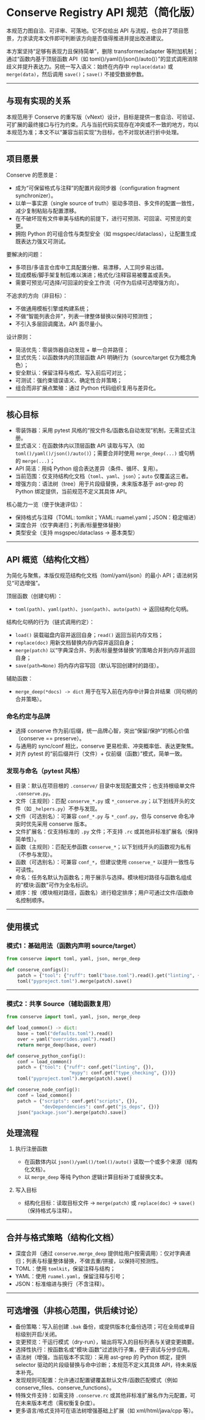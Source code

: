 # Conserve Registry API 规范（简化版）

本规范力图自洽、可评审、可落地。它不仅给出 API 与流程，也合并了项目愿景，力求读完本文件即可判断该方向是否值得推进并提出改进建议。

本方案坚持“足够有表现力且保持简单”，删除 transformer/adapter 等附加机制；通过“函数内基于顶层函数 API（如 toml()/yaml()/json()/auto()）”的显式调用消除歧义并提升表达力。另统一写入语义：始终在内存中 `replace(data)` 或 `merge(data)`，然后调用 `save()`；`save()` 不接受数据参数。

---

## 与现有实现的关系

本规范用于 Conserve 的重写版（vNext）设计，目标是提供一套自洽、可验证、可扩展的最终接口与行为约束。凡与当前代码实现存在冲突或不一致的地方，均以本规范为准；本文不以“兼容当前实现”为目标，也不对现状进行折中处理。

---

## 项目愿景

Conserve 的愿景是：
- 成为“可保留格式与注释”的配置片段同步器（configuration fragment synchronizer）。
- 以单一事实源（single source of truth）驱动多项目、多文件的配置一致性，减少复制粘贴与配置漂移。
- 在不破坏现有文件审美与结构的前提下，进行可预测、可回滚、可预览的变更。
- 拥抱 Python 的可组合性与类型安全（如 msgspec/dataclass），让配置生成既表达力强又可测试。

要解决的问题：
- 多项目/多语言仓库中工具配置分散、易漂移，人工同步易出错。
- 现成模板/脚手架复制后难以演进；格式化/注释容易被覆盖或丢失。
- 需要可预览/可选择/可回滚的安全工作流（可作为后续可选增强方向）。

不追求的方向（非目标）：
- 不做通用模板引擎或构建系统；
- 不做“智能列表合并”，列表一律整体替换以保持可预测性；
- 不引入多层回调魔法，API 面尽量小。

设计原则：
- 简洁优先：零装饰器自动发现 + 单一合并路径；
- 显式优先：以函数体内的顶层函数 API 明确行为（source/target 仅为概念角色）；
- 安全默认：保留注释与格式、写入前后可对比；
- 可测试：强约束错误语义、确定性合并策略；
- 组合而非扩展点繁殖：通过 Python 代码组织复用与差异化。

---

## 核心目标

- 零装饰器：采用 pytest 风格的“按文件名/函数名自动发现”机制，无需显式注册。
- 显式语义：在函数体内以顶层函数 API 读取与写入（如 `toml()/yaml()/json()/auto()`）；需要合并时使用 `merge_deep(...)` 或句柄的 `merge(...)`；
- API 简洁：用纯 Python 组合表达差异（条件、循环、复用）。
- 当前范围：仅支持结构化文档（`toml`、`yaml`、`json`）；`auto` 仅覆盖这三者。
- 增强方向：语法树（tree）用于片段级替换，未来版本基于 ast-grep 的 Python 绑定提供，当前规范不定义其具体 API。

核心能力一览（便于快速评估）：
- 保持格式与注释（TOML: tomlkit；YAML: ruamel.yaml；JSON：稳定缩进）
- 深度合并（仅字典递归；列表/标量整体替换）
- 类型安全（支持 msgspec/dataclass → 基本类型）
  

---

## API 概览（结构化文档）

为简化与聚焦，本版仅规范结构化文档（toml/yaml/json）的最小 API；语法树另见“可选增强”。

顶层函数（创建句柄）：
- `toml(path)`、`yaml(path)`、`json(path)`、`auto(path)` → 返回结构化句柄。

结构化句柄的行为（链式调用约定）：
- `load()` 装载磁盘内容并返回自身；`read()` 返回当前内存文档；
- `replace(doc)` 用新文档替换内存内容并返回自身；
- `merge(patch)` 以“字典深合并、列表/标量整体替换”的策略合并到内存并返回自身；
- `save(path=None)` 将内存内容写回（默认写回创建时的路径）。

辅助函数：
- `merge_deep(*docs) -> dict` 用于在写入前在内存中计算合并结果（同句柄的合并策略）。


### 命名约定与品牌

- 选择 conserve 作为前/后缀，统一品牌心智，突出“保留/保护”的核心价值（conserve == preserve）。
- 与通用的 sync/conf 相比，conserve 更易检索、冲突概率低、表达更聚焦。
- 对齐 pytest 的“前后缀并行（文件）+ 仅前缀（函数）”模式，简单一致。

### 发现与命名（pytest 风格）

- 目录：默认在项目根的 `.conserve/` 目录中发现配置文件；也支持根级单文件 `.conserve.py`。
- 文件（主规则）：匹配 `conserve_*.py` 或 `*_conserve.py`；以下划线开头的文件（如 `_helpers.py`）不参与发现。
- 文件（可选别名）：可兼容 `conf_*.py` 与 `*_conf.py`，但与 conserve 命名冲突时优先采用 conserve 版本。
- 文件扩展名：仅支持标准的 `.py` 文件；不支持 `.rc` 或其他非标准扩展名（保持简单性）。
- 函数（主规则）：匹配无参函数 `conserve_*`；以下划线开头的函数视为私有（不参与发现）。
- 函数（可选别名）：可兼容 `conf_*`，但建议使用 `conserve_*` 以提升一致性与可读性。
- 命名：任务名默认为函数名；用于展示与选择。模块相对路径与函数名组成的"模块:函数"可作为全名标识。
- 顺序：按（模块相对路径，函数名）进行稳定排序；用户可通过文件/函数命名控制顺序。 

---

## 使用模式

### 模式1：基础用法（函数内声明 source/target）

```python
from conserve import toml, yaml, json, merge_deep

def conserve_configs():
    patch = {"tool": {"ruff": toml("base.toml").read().get("linting", {})}}
    toml("pyproject.toml").merge(patch).save()
```

---


### 模式2：共享 Source（辅助函数复用）

```python
from conserve import toml, yaml, json, merge_deep

def load_common() -> dict:
    base = toml("defaults.toml").read()
    over = yaml("overrides.yaml").read()
    return merge_deep(base, over)

def conserve_python_config():
    conf = load_common()
    patch = {"tool": {"ruff": conf.get("linting", {}),
                       "mypy": conf.get("type_checking", {})}}
    toml("pyproject.toml").merge(patch).save()

def conserve_node_config():
    conf = load_common()
    patch = {"scripts": conf.get("scripts", {}),
             "devDependencies": conf.get("js_deps", {})}
    json("package.json").merge(patch).save()
```


## 处理流程

1. 执行注册函数
   - 在函数体内以 `json()/yaml()/toml()/auto()` 读取一个或多个来源（结构化文档）。
   - 以 `merge_deep` 等纯 Python 逻辑计算目标补丁或替换文本。

2. 写入目标
   - 结构化目标：读取目标文件 → `merge(patch)` 或 `replace(doc)` → `save()`（保持格式与注释）。


---

## 合并与格式策略（结构化文档）

- 深度合并（通过 `conserve.merge_deep` 提供给用户按需调用）：仅对字典递归；列表与标量整体替换，不做去重/拼接，以保持可预测性。
- TOML：使用 `tomlkit`，保留注释与结构；
- YAML：使用 `ruamel.yaml`，保留注释与引号；
- JSON：标准缩进与换行（不含注释）。

---

## 可选增强（非核心范围，供后续讨论）

- 备份策略：写入前创建 `.bak` 备份，或提供版本化备份选项；可在全局或单目标级别开启/关闭。
- 变更预览：干运行模式（dry-run），输出将写入的目标列表与关键变更摘要。
- 选择性执行：按函数名或"模块:函数"过滤执行子集，便于调试与分步应用。
- 语法树（增强，当前版本不实现）：采用 ast-grep 的 Python 绑定，提供 selector 驱动的片段级替换与命中诊断；本规范不定义其具体 API，待未来版本补充。
- 发现规则可配置：允许通过配置键覆盖默认文件/函数匹配模式（例如 conserve_files、conserve_functions）。
- 特殊文件支持：如需支持 `.conserve.rc` 或其他非标准扩展名作为元配置，可在未来版本考虑（需权衡复杂度）。
- 更多语言/格式支持可在语法树增强基础上扩展（如 xml/html/java/cpp 等）。
